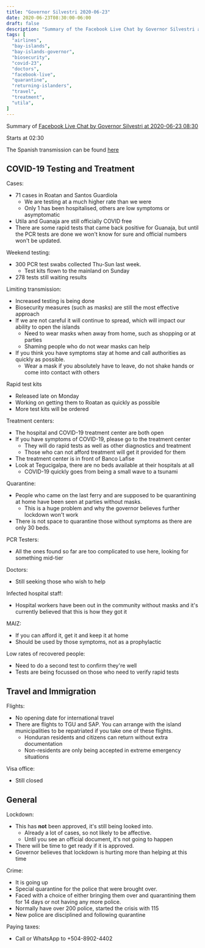 ```yaml
---
title: "Governor Silvestri 2020-06-23"
date: 2020-06-23T08:30:00-06:00
draft: false
description: "Summary of the Facebook Live Chat by Governor Silvestri at 2020-06-23 08:30"
tags: [
  "airlines",
  "bay-islands",
  "bay-islands-governor",
  "biosecurity",
  "covid-23",
  "doctors",
  "facebook-live",
  "quarantine",
  "returning-islanders",
  "travel",
  "treatment",
  "utila",
]
---
```


Summary of [Facebook Live Chat by Governor Silvestri at 2020-06-23
08:30](https://www.facebook.com/gobernacionislas/videos/278291270192448)

Starts at 02:30

The Spanish transmission can be found [here](https://www.facebook.com/gobernacionislas/videos/194810691853351/)

COVID-19 Testing and Treatment
------------------------------

Cases:
* 71 cases in Roatan and Santos Guardiola
  * We are testing at a much higher rate than we were
  * Only 1 has been hospitalised, others are low symptoms or asymptomatic
* Utila and Guanaja are still officially COVID free
* There are some rapid tests that came back positive for Guanaja, but until the
  PCR tests are done we won't know for sure and official numbers won't be
  updated.

Weekend testing:
* 300 PCR test swabs collected Thu-Sun last week.
  * Test kits flown to the mainland on Sunday
* 278 tests still waiting results

Limiting transmission:
* Increased testing is being done
* Biosecurity measures (such as masks) are still the most effective approach
* If we are not careful it will continue to spread, which will impact our
  ability to open the islands
  * Need to wear masks when away from home, such as shopping or at parties
  * Shaming people who do not wear masks can help
* If you think you have symptoms stay at home and call authorities as quickly
  as possible.
  * Wear a mask if you absolutely have to leave, do not shake hands or come
    into contact with others

Rapid test kits
* Released late on Monday
* Working on getting them to Roatan as quickly as possible
* More test kits will be ordered

Treatment centers:
* The hospital and COVID-19 treatment center are both open
* If you have symptoms of COVID-19, please go to the treatment center
  * They will do rapid tests as well as other diagnostics and treatment
  * Those who can not afford treatment will get it provided for them
* The treatment center is in front of Banco Lafise
* Look at Tegucigalpa, there are no beds available at their hospitals at all
  * COVID-19 quickly goes from being a small wave to a tsunami

Quarantine:
* People who came on the last ferry and are supposed to be quarantining at home
  have been seen at parties without masks.
  * This is a huge problem and why the governor believes further lockdown won't
    work
* There is not space to quarantine those without symptoms as there are only 30
  beds.

PCR Testers:
* All the ones found so far are too complicated to use here, looking for
  something mid-tier

Doctors:
* Still seeking those who wish to help

Infected hospital staff:
* Hospital workers have been out in the community without masks and it's
  currently believed that this is how they got it

MAIZ:
* If you can afford it, get it and keep it at home
* Should be used by those symptoms, not as a prophylactic

Low rates of recovered people:
* Need to do a second test to confirm they're well
* Tests are being focussed on those who need to verify rapid tests

Travel and Immigration
----------------------

Flights:
* No opening date for international travel
* There are flights to TGU and SAP. You can arrange with the island
  municipalities to be repatriated if you take one of these flights.
  * Honduran residents and citizens can return without extra documentation
  * Non-residents are only being accepted in extreme emergency situations

Visa office:
* Still closed

General
-------

Lockdown:
* This has **not** been approved, it's still being looked into.
  * Already a lot of cases, so not likely to be affective.
  * Until you see an official document, it's not going to happen
* There will be time to get ready if it is approved.
* Governor believes that lockdown is hurting more than helping at this time

Crime:
* It is going up
* Special quarantine for the police that were brought over.
* Faced with a choice of either bringing them over and quarantining them for 14
  days or not having any more police.
* Normally have over 200 police, started the crisis with 115
* New police are disciplined and following quarantine

Paying taxes:
* Call or WhatsApp to +504-8902-4402


